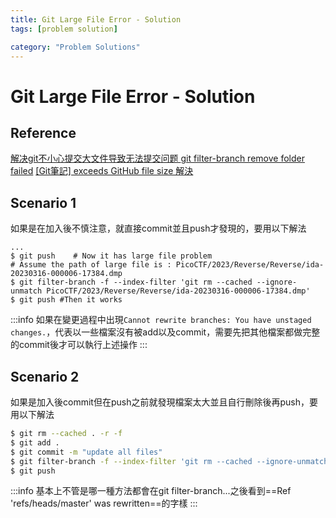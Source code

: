 ```yaml
---
title: Git Large File Error - Solution
tags: [problem solution]

category: "Problem Solutions"
---
```


# Git Large File Error - Solution

## Reference
[解决git不小心提交大文件导致无法提交问题 ](https://blog.51cto.com/frytea/4143701)
[git filter-branch remove folder failed](https://stackoverflow.com/questions/30316723/git-filter-branch-remove-folder-failed)
[[Git筆記] exceeds GitHub file size 解決](https://andy6804tw.github.io/2018/12/09/git-exceeds-size/)

## Scenario 1
如果是在加入後不慎注意，就直接commit並且push才發現的，要用以下解法
```bash!
...
$ git push    # Now it has large file problem
# Assume the path of large file is : PicoCTF/2023/Reverse/Reverse/ida-20230316-000006-17384.dmp
$ git filter-branch -f --index-filter 'git rm --cached --ignore-unmatch PicoCTF/2023/Reverse/Reverse/ida-20230316-000006-17384.dmp'
$ git push #Then it works
```
:::info
如果在變更過程中出現`Cannot rewrite branches: You have unstaged changes.`，代表以一些檔案沒有被add以及commit，需要先把其他檔案都做完整的commit後才可以執行上述操作
:::

## Scenario 2
如果是加入後commit但在push之前就發現檔案太大並且自行刪除後再push，要用以下解法
```bash
$ git rm --cached . -r -f
$ git add .
$ git commit -m "update all files"
$ git filter-branch -f --index-filter 'git rm --cached --ignore-unmatch {file path}'
$ git push
```

:::info
基本上不管是哪一種方法都會在git filter-branch...之後看到==Ref 'refs/heads/master' was rewritten==的字樣
:::